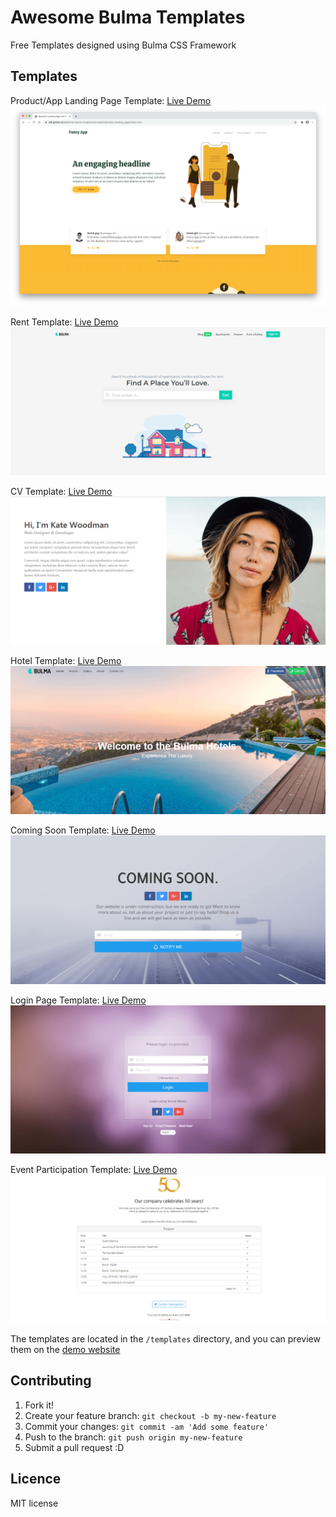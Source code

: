 # Awesome Bulma Templates
Free Templates designed using Bulma CSS Framework

## Templates

Product/App Landing Page Template: [Live Demo](https://aldi.github.io/awesome-bulma-templates/templates/product-landing-page/product-landing-page.html)
![](https://github.com/aldi/awesome-bulma-templates/raw/master/previews/product_landing_page.png)

Rent Template: [Live Demo](https://aldi.github.io/awesome-bulma-templates/templates/rent/rent.html)
![](https://github.com/aldi/awesome-bulma-templates/raw/master/previews/rent.png)

CV Template: [Live Demo](https://aldi.github.io/awesome-bulma-templates/templates/cv/cv.html)
![](https://github.com/aldi/awesome-bulma-templates/raw/master/previews/cv.png) 

Hotel Template: [Live Demo](https://aldi.github.io/awesome-bulma-templates/templates/hotel/hotel.html)
![](https://github.com/aldi/awesome-bulma-templates/raw/master/previews/hotel.png) 

Coming Soon Template: [Live Demo](https://aldi.github.io/awesome-bulma-templates/templates/coming_soon/coming_soon.html)
![](https://github.com/aldi/awesome-bulma-templates/raw/master/previews/coming_soon.png)    

Login Page Template: [Live Demo](https://aldi.github.io/awesome-bulma-templates/templates/login/login.html)
![](https://github.com/aldi/awesome-bulma-templates/raw/master/previews/login.png)  

Event Participation Template: [Live Demo](https://aldi.github.io/awesome-bulma-templates/templates/event/event.html)
![](https://github.com/aldi/awesome-bulma-templates/raw/master/previews/event.png)

The templates are located in the ```/templates``` directory, and you can preview them on the [demo website](http://aldi.github.io/awesome-bulma-templates)

## Contributing

1. Fork it!
2. Create your feature branch: `git checkout -b my-new-feature`
3. Commit your changes: `git commit -am 'Add some feature'`
4. Push to the branch: `git push origin my-new-feature`
5. Submit a pull request :D

## Licence

MIT license
